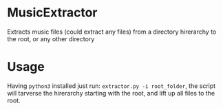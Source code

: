 # MusicExtractor
Extracts music files (could extract any files) from a directory hirerarchy to the root, or any other directory

# Usage
Having `python3` installed just run: `extractor.py -i root_folder`, the script will tarverse the hirerarchy starting with the root, and lift up all files to the root.

